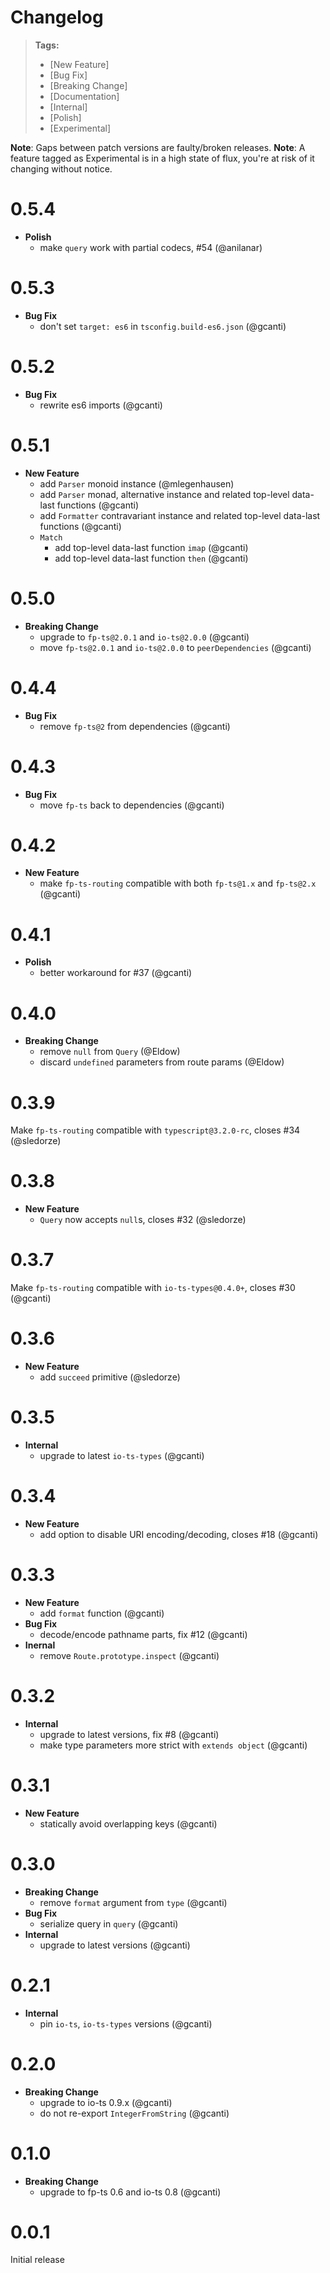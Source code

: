 # Changelog

> **Tags:**
>
> - [New Feature]
> - [Bug Fix]
> - [Breaking Change]
> - [Documentation]
> - [Internal]
> - [Polish]
> - [Experimental]

**Note**: Gaps between patch versions are faulty/broken releases. **Note**: A feature tagged as Experimental is in a
high state of flux, you're at risk of it changing without notice.

# 0.5.4

- **Polish**
  - make `query` work with partial codecs, #54 (@anilanar)

# 0.5.3

- **Bug Fix**
  - don't set `target: es6` in `tsconfig.build-es6.json` (@gcanti)

# 0.5.2

- **Bug Fix**
  - rewrite es6 imports (@gcanti)

# 0.5.1

- **New Feature**
  - add `Parser` monoid instance (@mlegenhausen)
  - add `Parser` monad, alternative instance and related top-level data-last functions (@gcanti)
  - add `Formatter` contravariant instance and related top-level data-last functions (@gcanti)
  - `Match`
    - add top-level data-last function `imap` (@gcanti)
    - add top-level data-last function `then` (@gcanti)

# 0.5.0

- **Breaking Change**
  - upgrade to `fp-ts@2.0.1` and `io-ts@2.0.0` (@gcanti)
  - move `fp-ts@2.0.1` and `io-ts@2.0.0` to `peerDependencies` (@gcanti)

# 0.4.4

- **Bug Fix**
  - remove `fp-ts@2` from dependencies (@gcanti)

# 0.4.3

- **Bug Fix**
  - move `fp-ts` back to dependencies (@gcanti)

# 0.4.2

- **New Feature**
  - make `fp-ts-routing` compatible with both `fp-ts@1.x` and `fp-ts@2.x` (@gcanti)

# 0.4.1

- **Polish**
  - better workaround for #37 (@gcanti)

# 0.4.0

- **Breaking Change**
  - remove `null` from `Query` (@Eldow)
  - discard `undefined` parameters from route params (@Eldow)

# 0.3.9

Make `fp-ts-routing` compatible with `typescript@3.2.0-rc`, closes #34 (@sledorze)

# 0.3.8

- **New Feature**
  - `Query` now accepts `null`s, closes #32 (@sledorze)

# 0.3.7

Make `fp-ts-routing` compatible with `io-ts-types@0.4.0+`, closes #30 (@gcanti)

# 0.3.6

- **New Feature**
  - add `succeed` primitive (@sledorze)

# 0.3.5

- **Internal**
  - upgrade to latest `io-ts-types` (@gcanti)

# 0.3.4

- **New Feature**
  - add option to disable URI encoding/decoding, closes #18 (@gcanti)

# 0.3.3

- **New Feature**
  - add `format` function (@gcanti)
- **Bug Fix**
  - decode/encode pathname parts, fix #12 (@gcanti)
- **Inernal**
  - remove `Route.prototype.inspect` (@gcanti)

# 0.3.2

- **Internal**
  - upgrade to latest versions, fix #8 (@gcanti)
  - make type parameters more strict with `extends object` (@gcanti)

# 0.3.1

- **New Feature**
  - statically avoid overlapping keys (@gcanti)

# 0.3.0

- **Breaking Change**
  - remove `format` argument from `type` (@gcanti)
- **Bug Fix**
  - serialize query in `query` (@gcanti)
- **Internal**
  - upgrade to latest versions (@gcanti)

# 0.2.1

- **Internal**
  - pin `io-ts`, `io-ts-types` versions (@gcanti)

# 0.2.0

- **Breaking Change**
  - upgrade to io-ts 0.9.x (@gcanti)
  - do not re-export `IntegerFromString` (@gcanti)

# 0.1.0

- **Breaking Change**
  - upgrade to fp-ts 0.6 and io-ts 0.8 (@gcanti)

# 0.0.1

Initial release
